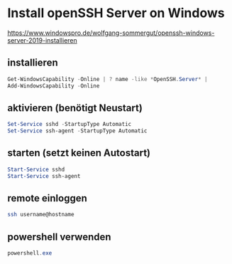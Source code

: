 # Install openSSH Server on Windows

https://www.windowspro.de/wolfgang-sommergut/openssh-windows-server-2019-installieren

## installieren

```powershell
Get-WindowsCapability -Online | ? name -like *OpenSSH.Server* |
Add-WindowsCapability -Online
```

## aktivieren (benötigt Neustart)

```powershell
Set-Service sshd -StartupType Automatic
Set-Service ssh-agent -StartupType Automatic
```

## starten (setzt keinen Autostart)

```powershell
Start-Service sshd
Start-Service ssh-agent
```

## remote einloggen

```bash
ssh username@hostname
```

## powershell verwenden

```powershell
powershell.exe
